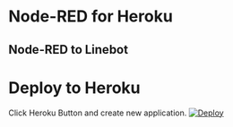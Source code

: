 # Node-RED for Heroku
## Node-RED to Linebot
# Deploy to Heroku
Click Heroku Button and create new application.
[![Deploy](https://www.herokucdn.com/deploy/button.png)](https://heroku.com/deploy)






